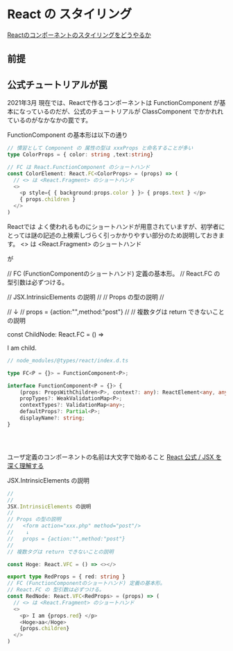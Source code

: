 # React の スタイリング

[ Reactのコンポーネントのスタイリングをどうやるか ](https://qiita.com/lightnet328/items/218eb1c4a347302cc340)


## 前提

## 公式チュートリアルが罠


2021年3月 現在では、Reactで作るコンポーネントは FunctionComponent が基本になっているのだが、公式のチュートリアルが ClassComponent でかかれれているのがなかなかの罠です。

FunctionComponent の基本形は以下の通り

```ts
// 慣習として Component の 属性の型は xxxProps と命名することが多い  
type ColorProps = { color: string ,text:string}

// FC は React.FunctionComponent のショートハンド
const ColorElement: React.FC<ColorProps> = (props) => (
  // <> は <React.Fragment> のショートハンド
  <>
    <p style={ { background:props.color } }> { props.text } </p>
    { props.children }
  </>
)
```

Reactでは よく使われるものにショートハンドが用意されていますが、初学者にとっては謎の記述の上検索しづらく引っかかりやすい部分のため説明しておきます。
<> は <React.Fragment> のショートハンド

が


// FC (FunctionComponentのショートハンド) 定義の基本形。
// React.FC の 型引数は必ずつける。

//  JSX.IntrinsicElements の説明
//
// Props の型の説明
//   <form action="xxx.php" method="post"/>
//    ↓
//   props = {action:"",method:"post"}
//
// 複数タグは return できないことの説明

const ChildNode: React.FC = () => <p>I am child.</p>


```ts
// node_modules/@types/react/index.d.ts

type FC<P = {}> = FunctionComponent<P>;

interface FunctionComponent<P = {}> {
    (props: PropsWithChildren<P>, context?: any): ReactElement<any, any> | null;
    propTypes?: WeakValidationMap<P>;
    contextTypes?: ValidationMap<any>;
    defaultProps?: Partial<P>;
    displayName?: string;
}

```

```ts
```

```ts
```

```ts
```

 ユーザ定義のコンポーネントの名前は大文字で始めること [ React 公式 / JSX を深く理解する ]( https://ja.reactjs.org/docs/jsx-in-depth.html#user-defined-components-must-be-capitalized )

JSX.IntrinsicElements の説明

```ts
//
//  
JSX.IntrinsicElements の説明
//
// Props の型の説明
//   <form action="xxx.php" method="post"/>
//    ↓
//   props = {action:"",method:"post"}
//
// 複数タグは return できないことの説明

const Hoge: React.VFC = () => <></>

export type RedProps = { red: string }
// FC (FunctionComponentのショートハンド) 定義の基本形。
// React.FC の 型引数は必ずつける。
const RedNode: React.VFC<RedProps> = (props) => (
  // <> は <React.Fragment> のショートハンド
  <>
    <p> I am {props.red} </p>
    <Hoge>aa</Hoge>
    {props.children}
  </>
)

```


```ts
```

```ts
```

```ts
```

```ts
```
